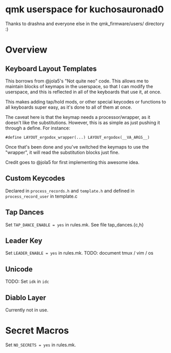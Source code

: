 # qmk userspace for kuchosauronad0
Thanks to drashna and everyone else in the qmk_firmware/users/ directory :)

# Overview

## Keyboard Layout Templates
This borrows from @jola5's "Not quite neo" code. This allows me to maintain blocks of keymaps in the userspace, so that I can modify the userspace, and this is reflected in all of the keyboards that use it, at once.

This makes adding tap/hold mods, or other special keycodes or functions to all keyboards super easy, as it's done to all of them at once.

The caveat here is that the keymap needs a processor/wrapper, as it doesn't like the substitutions. However, this is as simple as just pushing it through a define. For instance:

`#define LAYOUT_ergodox_wrapper(...) LAYOUT_ergodox(__VA_ARGS__)`

Once that's been done and you've switched the keymaps to use the "wrapper", it will read the substitution blocks just fine.

Credit goes to @jola5 for first implementing this awesome idea.

## Custom Keycodes
Declared in `process_records.h` and `template.h` and defined in `process_record_user` in template.c 

## Tap Dances
Set `TAP_DANCE_ENABLE = yes` in rules.mk. See file tap_dances.{c,h}

## Leader Key
Set `LEADER_ENABLE = yes` in rules.mk.
TODO: document tmux / vim / os

## Unicode
TODO: Set `idk` in `idc`

## Diablo Layer
Currently not in use.

# Secret Macros
Set `NO_SECRETS = yes` in rules.mk.
